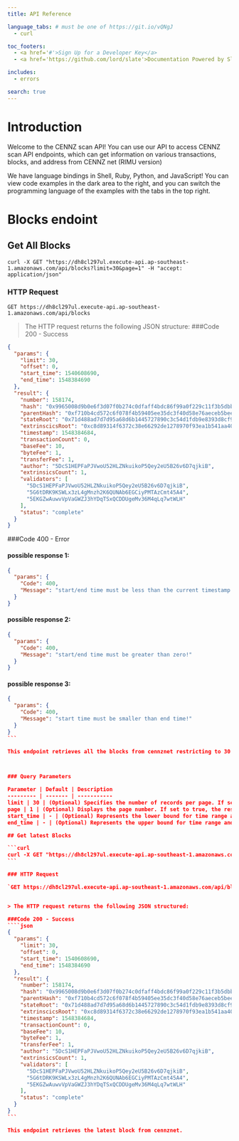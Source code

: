 ```yaml
---
title: API Reference

language_tabs: # must be one of https://git.io/vQNgJ
  - curl

toc_footers:
  - <a href='#'>Sign Up for a Developer Key</a>
  - <a href='https://github.com/lord/slate'>Documentation Powered by Slate</a>

includes:
  - errors

search: true
---
```


# Introduction

Welcome to the CENNZ scan API! You can use our API to access CENNZ scan API endpoints, which can get information on various transactions, blocks, and address from CENNZ net (RIMU version)

We have language bindings in Shell, Ruby, Python, and JavaScript! You can view code examples in the dark area to the right, and you can switch the programming language of the examples with the tabs in the top right.

# Blocks endoint

## Get All Blocks

```curl
curl -X GET "https://dh8cl297ul.execute-api.ap-southeast-1.amazonaws.com/api/blocks?limit=30&page=1" -H "accept: application/json"
```

### HTTP Request

`GET https://dh8cl297ul.execute-api.ap-southeast-1.amazonaws.com/api/blocks`


> The HTTP request returns the following JSON structure:
###Code 200 - Success

````json
{
  "params": {
    "limit": 30,
    "offset": 0,
    "start_time": 1540608690,
    "end_time": 1548384690
  },
  "result": {
    "number": 158174,
    "hash": "0x9965008d9b0e6f3d07f0b274c0dfaff4bdc86f99a0f229c11f3b5dbb8ab00a68",
    "parentHash": "0xf710b4cd572c6f078f4b59405ee35dc3f40d58e76aeceb5beeae7b9d3f720c7a",
    "stateRoot": "0x71d488ad7d7d95a68d6b1445727890c3c54d1fdb9e8393d8cf94f30755eaf99c",
    "extrinscicsRoot": "0xc8d89314f6372c38e66292de1278970f93ea1b541aa401fa52aa4ce941fbcf7c",
    "timestamp": 1548384684,
    "transactionCount": 0,
    "baseFee": 10,
    "byteFee": 1,
    "transferFee": 1,
    "author": "5DcS1HEPFaPJVwoU52HLZNkuikoP5Qey2eU5B26v6D7qjkiB",
    "extrinsicsCount": 1,
    "validators": [
      "5DcS1HEPFaPJVwoU52HLZNkuikoP5Qey2eU5B26v6D7qjkiB",
      "5G6tDRK9KSWLx3zL4gMnzh2K6QUNAb6EGCiyPMTAzCmt45A4",
      "5EKGZwAuwvVpVaGWZJ3hYDqTSxQCDDUgeMv36M4qLq7wtWLH"
    ],
    "status": "complete"
  }
}
````
###Code 400 - Error

#### possible response 1:

````json
{
  "params": {
    "Code": 400,
    "Message": "start/end time must be less than the current timestamp ({current_time})!"
  }
}
````
#### possible response 2:

````json
{
  "params": {
    "Code": 400,
    "Message": "start/end time must be greater than zero!"
  }
}
````
#### possible response 3:

````json
{
  "params": {
    "Code": 400,
    "Message": "start time must be smaller than end time!"
  }
}
```

This endpoint retrieves all the blocks from cennznet restricting to 30 blcoks by default.



### Query Parameters

Parameter | Default | Description
--------- | ------- | -----------
limit | 30 | (Optional) Specifies the number of records per page. If set to true, the result will get 30 blocks by defult.
page | 1 | (Optional) Displays the page number. If set to true, the result will be displayed in 1 page.
start_time | - | (Optional) Represents the lower bound for time range and takes last 90 days from end_time(UTC) as default value in UNIX epoch timestamp format.
end_time | - | (Optional) Represents the upper bound for time range and takes current time(UTC) as default value in UNIX epoch timestamp format.

## Get latest Blocks

```curl
curl -X GET "https://dh8cl297ul.execute-api.ap-southeast-1.amazonaws.com/api/blocks/latest" -H "accept: application/json"
```

### HTTP Request

`GET https://dh8cl297ul.execute-api.ap-southeast-1.amazonaws.com/api/blocks/latest`


> The HTTP request returns the following JSON structured:

###Code 200 - Success
````json
{
  "params": {
    "limit": 30,
    "offset": 0,
    "start_time": 1540608690,
    "end_time": 1548384690
  },
  "result": {
    "number": 158174,
    "hash": "0x9965008d9b0e6f3d07f0b274c0dfaff4bdc86f99a0f229c11f3b5dbb8ab00a68",
    "parentHash": "0xf710b4cd572c6f078f4b59405ee35dc3f40d58e76aeceb5beeae7b9d3f720c7a",
    "stateRoot": "0x71d488ad7d7d95a68d6b1445727890c3c54d1fdb9e8393d8cf94f30755eaf99c",
    "extrinscicsRoot": "0xc8d89314f6372c38e66292de1278970f93ea1b541aa401fa52aa4ce941fbcf7c",
    "timestamp": 1548384684,
    "transactionCount": 0,
    "baseFee": 10,
    "byteFee": 1,
    "transferFee": 1,
    "author": "5DcS1HEPFaPJVwoU52HLZNkuikoP5Qey2eU5B26v6D7qjkiB",
    "extrinsicsCount": 1,
    "validators": [
      "5DcS1HEPFaPJVwoU52HLZNkuikoP5Qey2eU5B26v6D7qjkiB",
      "5G6tDRK9KSWLx3zL4gMnzh2K6QUNAb6EGCiyPMTAzCmt45A4",
      "5EKGZwAuwvVpVaGWZJ3hYDqTSxQCDDUgeMv36M4qLq7wtWLH"
    ],
    "status": "complete"
  }
}
```

This endpoint retrieves the latest block from cennznet.

